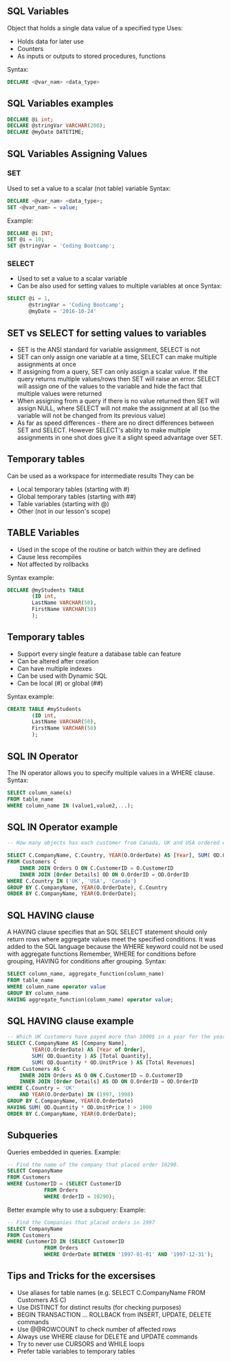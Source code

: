 ## SQL Variables
Object that holds a single data value of a specified type
Uses:
* Holds data for later use
* Counters
* As inputs or outputs to stored procedures, functions

Syntax:
```sql
DECLARE <@var_nam> <data_type>
```


## SQL Variables examples
```sql
DECLARE @i int;
DECLARE @stringVar VARCHAR(200);
DECLARE @myDate DATETIME;
```


## SQL Variables Assigning Values
### SET
Used to set a value to a scalar (not table) variable 
Syntax:
```sql
DECLARE <@var_nam> <data_type>;
SET <@var_nam> = value;
```
Example:
```sql
DECLARE @i INT;
SET @i = 10;
SET @stringVar = 'Coding Bootcamp';
```
### SELECT 
* Used to set a value to a scalar variable
* Can be also used for setting values to multiple variables at once
Syntax:
```sql
SELECT @i = 1, 
       @stringVar = 'Coding Bootcamp';
       @myDate = '2016-10-24'
```


## SET vs SELECT for setting values to variables
* SET is the ANSI standard for variable assignment, SELECT is not
* SET can only assign one variable at a time, SELECT can make multiple assignments at once
* If assigning from a query, SET can only assign a scalar value. If the query returns multiple values/rows then SET will raise an error. 
    SELECT will assign one of the values to the variable and hide the fact that multiple values were returned 
* When assigning from a query if there is no value returned then SET will assign NULL, where SELECT will not make the assignment at all (so the variable will not be changed from its previous value)
* As far as speed differences - there are no direct differences between SET and SELECT. However SELECT's ability to make multiple assignments in one shot does give it a slight speed advantage over SET.



## Temporary tables
Can be used as a workspace for intermediate results
They can be
* Local temporary tables (starting with #)
* Global temporary tables (starting with ##)
* Table variables (starting with @)
* Other (not in our lesson's scope)



## TABLE Variables
* Used in the scope of the routine or batch within they are defined
* Cause less recompiles
* Not affected by rollbacks

Syntax example:
```sql
DECLARE @myStudents TABLE
		(ID int, 
		LastName VARCHAR(50), 
		FirstName VARCHAR(50)
		);
```


## Temporary tables
* Support every single feature a database table can feature
* Can be altered after creation
* Can have multiple indexes
* Can be used with Dynamic SQL
* Can be local (#) or global (##)

Syntax example:
```sql
CREATE TABLE #myStudents 
		(ID int, 
		LastName VARCHAR(50), 
		FirstName VARCHAR(50)
		);
```


## SQL IN Operator
The IN operator allows you to specify multiple values in a WHERE clause.
Syntax:
```sql
SELECT column_name(s)
FROM table_name
WHERE column_name IN (value1,value2,...);
```

## SQL IN Operator example
```sql
-- How many objects has each customer from Canada, UK and USA ordered each year?

SELECT C.CompanyName, C.Country, YEAR(O.OrderDate) AS [Year], SUM( OD.Quantity ) [Total Quantity]
FROM Customers C
	INNER JOIN Orders O ON C.CustomerID = O.CustomerID
	INNER JOIN [Order Details] OD ON O.OrderID = OD.OrderID
WHERE C.Country IN ('UK', 'USA', 'Canada')
GROUP BY C.CompanyName, YEAR(O.OrderDate), C.Country
ORDER BY C.CompanyName, YEAR(O.OrderDate);
```


## SQL HAVING clause
A HAVING clause specifies that an SQL SELECT statement should only return rows where aggregate values meet the specified conditions. 
It was added to the SQL language because the WHERE keyword could not be used with aggregate functions
Remember, WHERE for conditions before grouping, HAVING for conditions after grouping.
Syntax:
```sql
SELECT column_name, aggregate_function(column_name)
FROM table_name
WHERE column_name operator value
GROUP BY column_name
HAVING aggregate_function(column_name) operator value; 
```


## SQL HAVING clause example
```sql
-- Which UK customers have payed more than 1000$ in a year for the years 1997 and 1998?
SELECT C.CompanyName AS [Company Name], 
		YEAR(O.OrderDate) AS [Year of Order], 
		SUM( OD.Quantity ) AS [Total Quantity], 
		SUM( OD.Quantity * OD.UnitPrice ) AS [Total Revenues]
FROM Customers AS C
	INNER JOIN Orders AS O ON C.CustomerID = O.CustomerID
	INNER JOIN [Order Details] AS OD ON O.OrderID = OD.OrderID
WHERE C.Country = 'UK'
    AND YEAR(O.OrderDate) IN (1997, 1998)
GROUP BY C.CompanyName, YEAR(O.OrderDate)
HAVING SUM( OD.Quantity * OD.UnitPrice ) > 1000
ORDER BY C.CompanyName, YEAR(O.OrderDate);
```


## Subqueries
Queries embedded in queries.
Example:
```sql
-- Find the name of the company that placed order 10290.
SELECT CompanyName
FROM Customers
WHERE CustomerID = (SELECT CustomerID
			FROM Orders
			WHERE OrderID = 10290);
```
Better example why to use a subquery:
Example:
```sql
-- Find the Companies that placed orders in 1997
SELECT CompanyName
FROM Customers
WHERE CustomerID IN (SELECT CustomerID
			FROM Orders
			WHERE OrderDate BETWEEN '1997-01-01' AND '1997-12-31');
```


## Tips and Tricks for the excersises
* Use aliases for table names (e.g. SELECT C.CompanyName FROM Customers AS C)
* Use DISTINCT for distinct results (for checking purposes)
* BEGIN TRANSACTION ... ROLLBACK from INSERT, UPDATE, DELETE commands
* Use @@ROWCOUNT to check number of affected rows 
* Always use WHERE clause for DELETE and UPDATE commands
* Try to never use CURSORS and WHILE loops 
* Prefer table variables to temporary tables 